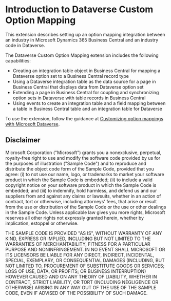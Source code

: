 # Introduction to Dataverse Custom Option Mapping

This extension describes setting up an option mapping integration between an industry in Microsoft Dynamics 365 Business Central and an industry code in Dataverse.

The Dataverse Custom Option Mapping extension includes the following capabilities:

* Creating an integration table object in Business Central for mapping a Dataverse option set to a Business Central record type
* Using a Dataverse integration table as the data source for a page in Business Central that displays data from Dataverse option set
* Extending a page in Business Central for coupling and synchronizing option sets in Dataverse with table records in Business Central
* Using events to create an integration table and a field mapping between a table in Business Central table and an integration table for Dataverse

To use the extension, follow the guidance at [Customizing option mappings with Microsoft Dataverse](https://docs.microsoft.com/en-us/dynamics365/business-central/dev-itpro/administration/administration-custom-option-mapping).  

## Disclaimer

Microsoft Corporation ("Microsoft") grants you a nonexclusive, perpetual, royalty-free right to use and modify the software code provided by us for the purposes of illustration ("Sample Code") and to reproduce and distribute the object code form of the Sample Code, provided that you agree: (i) to not use our name, logo, or trademarks to market your software product in which the Sample Code is embedded; (ii) to include a valid copyright notice on your software product in which the Sample Code is embedded; and (iii) to indemnify, hold harmless, and defend us and our suppliers from and against any claims or lawsuits, whether in an action of contract, tort or otherwise, including attorneys' fees, that arise or result from the use or distribution of the Sample Code or the use or other dealings in the Sample Code. Unless applicable law gives you more rights, Microsoft reserves all other rights not expressly granted herein, whether by implication, estoppel or otherwise.

THE SAMPLE CODE IS PROVIDED "AS IS", WITHOUT WARRANTY OF ANY KIND, EXPRESS OR IMPLIED, INCLUDING BUT NOT LIMITED TO THE WARRANTIES OF MERCHANTABILITY, FITNESS FOR A PARTICULAR PURPOSE AND NONINFRINGEMENT. IN NO EVENT SHALL MICROSOFT OR ITS LICENSORS BE LIABLE FOR ANY DIRECT, INDIRECT, INCIDENTAL, SPECIAL, EXEMPLARY, OR CONSEQUENTIAL DAMAGES (INCLUDING, BUT NOT LIMITED TO, PROCUREMENT OF SUBSTITUTE GOODS OR SERVICES; LOSS OF USE, DATA, OR PROFITS; OR BUSINESS INTERRUPTION) HOWEVER CAUSED AND ON ANY THEORY OF LIABILITY, WHETHER IN CONTRACT, STRICT LIABILITY, OR TORT (INCLUDING NEGLIGENCE OR OTHERWISE) ARISING IN ANY WAY OUT OF THE USE OF THE SAMPLE CODE, EVEN IF ADVISED OF THE POSSIBILITY OF SUCH DAMAGE.